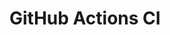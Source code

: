 # GitHub Actions CI















































































































































































































































































































































































































































































































































































































































































































































































































































































































































































































































































































































































































































































































































































































































































































































































































































































































































































































































































































































































































































































































































































































































































































































































































































































































































































































































































































































































































































































































































































































































































































































































































































































